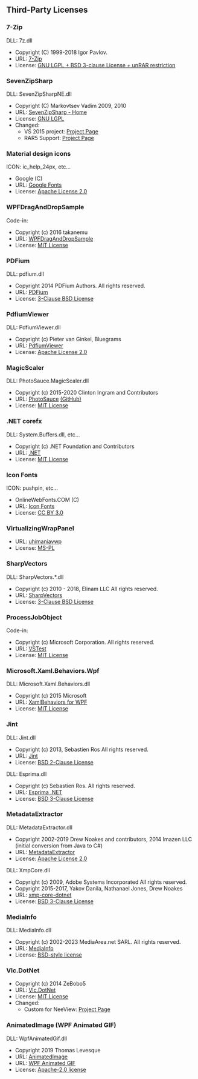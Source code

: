 ## Third-Party Licenses

### 7-Zip

DLL: 7z.dll

* Copyright (C) 1999-2018 Igor Pavlov.
* URL: [7-Zip](https://www.7-zip.org/)
* License: [GNU LGPL + BSD 3-clause License + unRAR restriction](https://www.7-zip.org/license.txt)

### SevenZipSharp

DLL: SevenZipSharpNE.dll

* Copyright (C) Markovtsev Vadim 2009, 2010
* URL: [SevenZipSharp - Home](https://sevenzipsharp.codeplex.com/)
* License: [GNU LGPL](https://sevenzipsharp.codeplex.com/license)
* Changed:
    * VS 2015 project: [Project Page](https://github.com/tomap/SevenZipSharp)
    * RAR5 Support: [Project Page](https://github.com/neelabo/SevenZipSharp)

### Material design icons

ICON: ic_help_24px, etc...

* Google (C)
* URL: [Google Fonts](https://fonts.google.com/icons)
* License: [Apache License 2.0](https://www.apache.org/licenses/LICENSE-2.0.html)

### WPFDragAndDropSample

Code-in:

* Copyright (c) 2016 takanemu
* URL: [WPFDragAndDropSample](https://github.com/takanemu/WPFDragAndDropSample)
* License: [MIT License](https://github.com/takanemu/WPFDragAndDropSample/blob/master/LICENSE)

### PDFium

DLL: pdfium.dll

* Copyright 2014 PDFium Authors. All rights reserved.
* URL: [PDFium](https://pdfium.googlesource.com/pdfium/)
* License: [3-Clause BSD License](https://pdfium.googlesource.com/pdfium/+/master/LICENSE)

### PdfiumViewer

DLL: PdfiumViewer.dll

* Copyright (c) Pieter van Ginkel, Bluegrams
* URL: [PdfiumViewer](https://github.com/Bluegrams/PdfiumViewer)
* License: [Apache License 2.0](https://github.com/Bluegrams/PdfiumViewer/blob/master/LICENSE)

### MagicScaler

DLL: PhotoSauce.MagicScaler.dll

* Copyright (c) 2015-2020 Clinton Ingram and Contributors
* URL: [PhotoSauce](https://photosauce.net/) [(GitHub)](https://github.com/saucecontrol/PhotoSauce)
* License: [MIT License](https://github.com/saucecontrol/PhotoSauce/blob/master/license)

### .NET corefx

DLL: System.Buffers.dll, etc...

* Copyright (c) .NET Foundation and Contributors
* URL: [.NET](https://dot.net)
* License: [MIT License](https://github.com/dotnet/corefx/blob/master/LICENSE.TXT)

### Icon Fonts

ICON: pushpin, etc...

* OnlineWebFonts.COM (C)
* URL: [Icon Fonts](https://www.onlinewebfonts.com/icon)
* License: [CC BY 3.0](https://creativecommons.org/licenses/by/3.0/)

### VirtualizingWrapPanel

* URL: [uhimaniavwp](https://archive.codeplex.com/?p=uhimaniavwp)
* License: [MS-PL](https://opensource.org/licenses/MS-PL)

### SharpVectors

DLL: SharpVectors.*.dll

* Copyright (c) 2010 - 2018, Elinam LLC All rights reserved.
* URL: [SharpVectors](https://github.com/ElinamLLC/SharpVectors)
* License: [3-Clause BSD License](https://github.com/ElinamLLC/SharpVectors/blob/master/License.md)

### ProcessJobObject

Code-in:

* Copyright (c) Microsoft Corporation. All rights reserved.
* URL: [VSTest](https://github.com/microsoft/vstest)
* License: [MIT License](https://github.com/microsoft/vstest/blob/master/LICENSE)

### Microsoft.Xaml.Behaviors.Wpf

DLL: Microsoft.Xaml.Behaviors.dll

* Copyright (c) 2015 Microsoft
* URL: [XamlBehaviors for WPF](https://github.com/Microsoft/XamlBehaviorsWpf)
* License: [MIT License](https://github.com/microsoft/XamlBehaviorsWpf/blob/master/LICENSE)

### Jint

DLL: Jint.dll

* Copyright (c) 2013, Sebastien Ros All rights reserved.
* URL: [Jint](https://github.com/sebastienros/jint)
* License: [BSD 2-Clause License](https://github.com/sebastienros/jint/blob/dev/LICENSE.txt)

DLL: Esprima.dll

* Copyright (c) Sebastien Ros. All rights reserved.
* URL: [Esprima .NET](https://github.com/sebastienros/esprima-dotnet)
* License: [BSD 3-Clause License](https://github.com/sebastienros/esprima-dotnet/blob/dev/LICENSE.txt)

### MetadataExtractor

DLL: MetadataExtractor.dll

* Copyright 2002-2019 Drew Noakes and contributors, 2014 Imazen LLC (initial conversion from Java to C#)
* URL: [MetadataExtractor](https://github.com/drewnoakes/metadata-extractor-dotnet)
* License: [Apache License 2.0](https://github.com/drewnoakes/metadata-extractor-dotnet/blob/master/LICENSE)

DLL: XmpCore.dll

* Copyright (c) 2009, Adobe Systems Incorporated  All rights reserved.
* Copyright 2015-2017, Yakov Danila, Nathanael Jones, Drew Noakes 
* URL: [xmp-core-dotnet](https://github.com/drewnoakes/xmp-core-dotnet/)
* License: [BSD 3-Clause License](https://www.adobe.com/devnet/xmp/library/eula-xmp-library-java.html)

### MediaInfo

DLL: MediaInfo.dll

* Copyright (c) 2002-2023 MediaArea.net SARL. All rights reserved.
* URL: [MediaInfo](https://mediaarea.net/en/MediaInfo)
* License: [BSD-style license](https://mediaarea.net/en/MediaInfo/License)

 ### Vlc.DotNet

* Copyright (c) 2014 ZeBobo5
* URL: [Vlc.DotNet](https://github.com/ZeBobo5/Vlc.DotNet/)
* License: [MIT License](https://github.com/ZeBobo5/Vlc.DotNet/blob/develop/LICENSE)
* Changed:
    * Custom for NeeView: [Project Page](https://github.com/neelabo/Vlc.DotNet)

 ### AnimatedImage (WPF Animated GIF)

 DLL: WpfAnimatedGif.dll

* Copyright 2019 Thomas Levesque
* URL: [AnimatedImage](https://github.com/whistyun/AnimatedImage)
* URL: [WPF Animated GIF](https://github.com/XamlAnimatedGif/WpfAnimatedGif/)
* License: [Apache-2.0 license](https://github.com/XamlAnimatedGif/WpfAnimatedGif/blob/master/LICENSE.txt)


